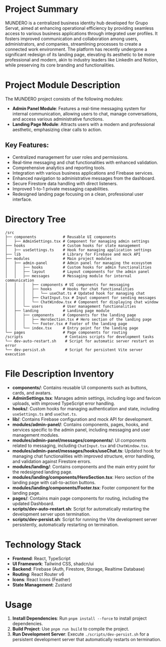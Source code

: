# Project Summary
MUNDERO is a centralized business identity hub developed for Grupo Servat, aimed at enhancing operational efficiency by providing seamless access to various business applications through integrated user profiles. It fosters improved communication and collaboration among users, administrators, and companies, streamlining processes to create a connected work environment. The platform has recently undergone a significant redesign of its landing page, elevating its aesthetic to be more professional and modern, akin to industry leaders like LinkedIn and Notion, while preserving its core branding and functionalities.

# Project Module Description
The MUNDERO project consists of the following modules:
- **Admin Panel Module**: Features a real-time messaging system for internal communication, allowing users to chat, manage conversations, and access various administrative functions.
- **Landing Page Module**: Attracts users with a modern and professional aesthetic, emphasizing clear calls to action.

## Key Features:
- Centralized management for user roles and permissions.
- Real-time messaging and chat functionalities with enhanced validation.
- Comprehensive analytics and reporting tools.
- Integration with various business applications and Firebase services.
- Enhanced navigation to administrative messages from the dashboard.
- Secure Firestore data handling with direct listeners.
- Improved 1-to-1 private messaging capabilities.
- Redesigned landing page focusing on a clean, professional user interface.

# Directory Tree
```
/src
├── components            # Reusable UI components
│   ├── AdminSettings.tsx # Component for managing admin settings
├── hooks                 # Custom hooks for state management
│   ├── useSettings.ts    # Hook for managing application settings
├── lib                   # Library for Firebase and mock API
├── modules               # Main project modules
│   ├── admin-panel       # Admin panel for managing the ecosystem
│   │   ├── hooks         # Custom hooks for admin functionalities
│   │   ├── layout        # Layout components for the admin panel
│   │   ├── messages      # Messaging module for internal communication
│   │   │   ├── components # UI components for messaging
│   │   │   ├── hooks     # Hooks for chat functionalities
│   │   │   │   └── useChat.ts # Updated hook for managing chat
│   │   │   ├── ChatInput.tsx # Input component for sending messages
│   │   │   └── ChatWindow.tsx # Component for displaying chat window
│   │   └── users         # User management functionalities
│   ├── landing           # Landing page module
│   │   ├── components    # Components for the landing page
│   │   │   ├── HeroSection.tsx # Hero section of the landing page
│   │   │   └── Footer.tsx # Footer of the landing page
│   │   └── index.tsx     # Entry point for the landing page
└── pages                 # Page components for routing
/scripts                   # Contains scripts for development tasks
└── dev-auto-restart.sh    # Script for automatic server restart on error
└── dev-persist.sh         # Script for persistent Vite server execution
```

# File Description Inventory
- **components/**: Contains reusable UI components such as buttons, cards, and avatars.
- **AdminSettings.tsx**: Manages admin settings, including logo and favicon uploads, with improved TypeScript error handling.
- **hooks/**: Custom hooks for managing authentication and state, including `useSettings.ts` and `useChat.ts`.
- **lib/**: Contains Firebase configuration and mock API for development.
- **modules/admin-panel/**: Contains components, pages, hooks, and services specific to the admin panel, including messaging and user management modules.
- **modules/admin-panel/messages/components/**: UI components related to messaging, including `ChatInput.tsx` and `ChatWindow.tsx`.
- **modules/admin-panel/messages/hooks/useChat.ts**: Updated hook for managing chat functionalities with improved structure, error handling, and validation against Firestore errors.
- **modules/landing/**: Contains components and the main entry point for the redesigned landing page.
- **modules/landing/components/HeroSection.tsx**: Hero section of the landing page with call-to-action buttons.
- **modules/landing/components/Footer.tsx**: Footer component for the landing page.
- **pages/**: Contains main page components for routing, including the updated Dashboard.
- **scripts/dev-auto-restart.sh**: Script for automatically restarting the development server upon termination.
- **scripts/dev-persist.sh**: Script for running the Vite development server persistently, automatically restarting on termination.

# Technology Stack
- **Frontend**: React, TypeScript
- **UI Framework**: Tailwind CSS, shadcn/ui
- **Backend**: Firebase (Auth, Firestore, Storage, Realtime Database)
- **Routing**: React Router v6
- **Icons**: React Icons (Feather)
- **State Management**: Zustand

# Usage
1. **Install Dependencies**: Run `pnpm install --force` to install project dependencies.
2. **Build Project**: Use `pnpm run build` to compile the project.
3. **Run Development Server**: Execute `./scripts/dev-persist.sh` for a persistent development server that automatically restarts on termination.
